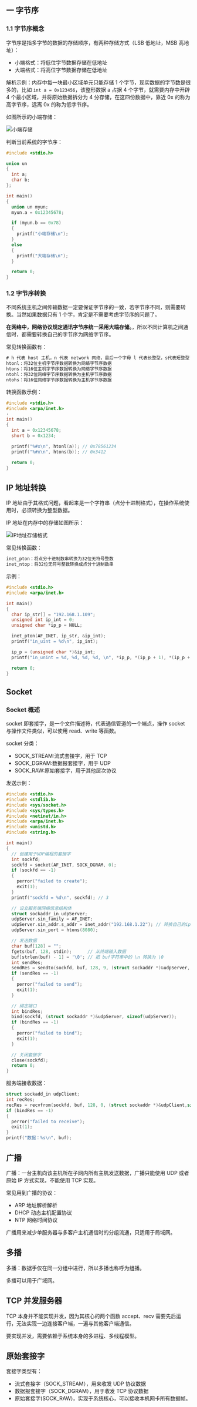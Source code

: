 ## 一 字节序

### 1.1 字节序概念

字节序是指多字节的数据的存储顺序，有两种存储方式（LSB 低地址，MSB 高地址）：

- 小端格式：将低位字节数据存储在低地址
- 大端格式：将高位字节数据存储在低地址

解析示例：内存中每一块最小区域单元只能存储 1 个字节，现实数据的字节数是很多的，比如 `int a = 0x123456`，该整形数据 a 占据 4 个字节，就需要内存中开辟 4 个最小区域，并将原始数据拆分为 4 分存储，在这四份数据中，靠近 0x 的称为高字节序，远离 0x 的称为低字节序。

如图所示的小端存储：

![小端存储](../../images/net-program/net-01.svg)

判断当前系统的字节序：

```c
#include <stdio.h>

union un
{
  int a;
  char b;
};

int main()
{
  union un myun;
  myun.a = 0x12345678;

  if (myun.b == 0x78)
  {
    printf("小端存储\n");
  }
  else
  {
    printf("大端存储\n");
  }

  return 0;
}
```

### 1.2 字节序转换

不同系统主机之间传输数据一定要保证字节序的一致，若字节序不同，则需要转换。当然如果数据只有 1 个字，肯定是不需要考虑字节序的问题了。

**在网络中，网络协议规定通讯字节序统一采用大端存储。**，所以不同计算机之间通信时，都需要转换自己的字节序为网络字节序。

常见转换函数有：

```txt
# h 代表 host 主机，n 代表 network 网络，最后一个字母 l 代表长整型，s代表短整型
htonl：将32位主机字节序数据转换为网络字节序数据
htons：将16位主机字节序数据转换为网络字节序数据
ntohl：将32位网络字节序数据转换为主机字节序数据
ntohs：将16位网络字节序数据转换为主机字节序数据
```

转换函数示例：

```c
#include <stdio.h>
#include <arpa/inet.h>
·
int main()
{
  int a = 0x12345678;
  short b = 0x1234;

  printf("%#x\n", htonl(a)); // 0x78561234
  printf("%#x\n", htons(b)); // 0x3412

  return 0;
}
```

## IP 地址转换

IP 地址由于其格式问题，看起来是一个字符串（点分十进制格式），在操作系统使用时，必须转换为整型数据。

IP 地址在内存中的存储如图所示：

![IP地址存储格式](../images/net-program/net-02.png)

常见转换函数：

```txt
inet_pton：将点分十进制数串转换为32位无符号整数
inet_ntop：将32位无符号整数转换成点分十进制数串
```

示例：

```c
#include <stdio.h>
#include <arpa/inet.h>

int main()
{
  char ip_str[] = "192.168.1.109";
  unsigned int ip_int = 0;
  unsigned char *ip_p = NULL;

  inet_pton(AF_INET, ip_str, &ip_int);
  printf("in_uint = %d\n", ip_int);

  ip_p = (unsigned char *)&ip_int;
  printf("in_unint = %d, %d, %d, %d, \n", *ip_p, *(ip_p + 1), *(ip_p + 2), *(ip_p + 3));

  return 0;
}
```

## Socket

### Socket 概述

socket 即套接字，是一个文件描述符，代表通信管道的一个端点，操作 socket 与操作文件类似，可以使用 read、write 等函数。

socket 分类：

- SOCK_STREAM:流式套接字，用于 TCP
- SOCK_DGRAM:数据报套接字，用于 UDP
- SOCK_RAW:原始套接字，用于其他层次协议

发送示例：

```c
#include <stdio.h>
#include <stdlib.h>
#include <sys/socket.h>
#include <sys/types.h>
#include <netinet/in.h>
#include <arpa/inet.h>
#include <unistd.h>
#include <string.h>

int main()
{
  // 创建用于UDP编程的套接字
  int sockfd;
  sockfd = socket(AF_INET, SOCK_DGRAM, 0);
  if (sockfd == -1)
  {
    perror("failed to create");
    exit(1);
  }
  printf("sockfd = %d\n", sockfd); // 3

  // 设立服务端网络信息结构体
  struct sockaddr_in udpServer;
  udpServer.sin_family = AF_INET;
  udpServer.sin_addr.s_addr = inet_addr("192.168.1.22"); // 转换自己的ip地址
  udpServer.sin_port = htons(8080);

  // 发送数据
  char buf[128] = "";
  fgets(buf, 128, stdin);      // 从终端输入数据
  buf[strlen(buf) - 1] = '\0'; // 把 buf字符串中的 \n 转换为 \0
  int sendRes;
  sendRes = sendto(sockfd, buf, 128, 9, (struct sockaddr *)&udpServer, sizeof(udpServer));
  if (sendRes == -1)
  {
    perror("failed to send");
    exit(1);
  }

  // 绑定端口
  int bindRes;
  bind(sockfd, (struct sockaddr *)&udpServer, sizeof(udpServer));
  if (bindRes == -1)
  {
    perror("failed to bind");
    exit(1);
  }

  // 关闭套接字
  close(sockfd);
  return 0;
}
```

服务端接收数据：

```c
struct sockadd_in udpClient;
int recRes;
recRes = recvfrom(sockfd, buf, 128, 0, (struct sockaddr *)&udpClient,sizeof(udpClient));
if (bindRes == -1)
{
  perror("failed to receive");
  exit(1);
}
printf("数据：%s\n", buf);
```

## 广播

广播：一台主机向该主机所在子网内所有主机发送数据，广播只能使用 UDP 或者原始 IP 方式实现，不能使用 TCP 实现。

常见用到广播的协议：

- ARP 地址解析解析
- DHCP 动态主机配置协议
- NTP 网络时间协议

广播用来减少单服务器与多客户主机通信时的分组流通，只适用于局域网。

## 多播

多播：数据手仅在同一分组中进行，所以多播也称呼为组播。

多播可以用于广域网。

## TCP 并发服务器

TCP 本身并不能实现并发，因为其核心的两个函数 accept、recv 需要先后运行，无法实现一边连接客户端，一遍与其他客户端通信。

要实现并发，需要依赖于系统本身的多进程、多线程模型。

## 原始套接字

套接字类型有：

- 流式套接字（SOCK_STREAM），用来收发 UDP 协议数据
- 数据报套接字（SOCK_DGRAM），用于收发 TCP 协议数据
- 原始套接字(SOCK_RAW)，实现于系统核心，可以接收本机网卡所有数据帧。
